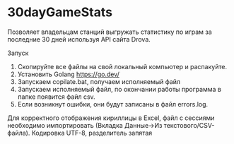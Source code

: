 # 30dayGameStats

Позволяет владельцам станций выгружать статистику по играм за последние 30 дней используя API сайта Drova.

Запуск

1. Скопируйте все файлы на свой локальный компьютер и распакуйте.
2. Установить Golang https://go.dev/
3. Запускаем copilate.bat, получаем исполняемый файл
4. Запускаем исполняемый файл, по окончании работы программа в папке появится файл csv.
5. Если возникнут ошибки, они будут записаны в файл errors.log.

Для корректного отображения кириллицы в Excel, файл с сессиями необходимо импортировать (Вкладка Данные->Из текстового/CSV-файла). Кодировка UTF-8, разделитель запятая
